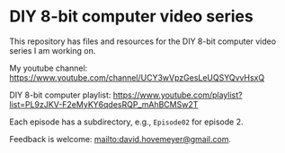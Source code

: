 # DIY 8-bit computer video series

This repository has files and resources for the DIY 8-bit computer video series I am working on.

My youtube channel: <https://www.youtube.com/channel/UCY3wVpzGesLeUQSYQvvHsxQ>

DIY 8-bit computer playlist: <https://www.youtube.com/playlist?list=PL9zJKV-F2eMyKY6qdesRQP_mAhBCMSw2T>

Each episode has a subdirectory, e.g., `Episode02` for episode 2.

Feedback is welcome: <mailto:david.hovemeyer@gmail.com>.
